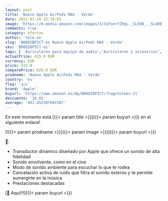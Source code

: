 ```yaml
---
layout: post
title: 'Nuevo Apple AirPods MAX - Verde'
date: 2022-01-18 15:19:03
image: 'https://m.media-amazon.com/images/I/31Foo+fZ9qL._SL500_._SL400_.jpg'
comments: true
category: ofertas
author: 'tole.es'
slug: 'B08Q2BP3CT-es Nuevo Apple AirPods MAX - Verde'
sku: 'B08Q2BP3CT-es'
tags: [ 'Auriculares para equipo de audio','Auriculares y accesorios','Electrónica','apple', ]
actualPrice: 415.0 EUR
currency: EUR
price: 415.0
comparePrice: 629.0 EUR
prodname: 'Nuevo Apple AirPods MAX - Verde'
country: 'es'
flag: '🇪🇸'
brand: 'Apple'
buyurl: 'https://www.amazon.es/dp/B08Q2BP3CT/?tag=tolees-21'
descuento: '34.02'
average: '491.452307692307'
---
```


En este momento está [{{< param title >}}]({{< param buyurl >}}) en el siguiente enlace!

[![{{< param prodname >}}]({{< param image >}})]({{< param buyurl >}})

🔎:

- Transductor dinámico diseñado por Apple que ofrece un sonido de alta fidelidad
- Sonido envolvente, como en el cine
- Modo de sonido ambiente para escuchar lo que te rodea
- Cancelación activa de ruido que filtra el sonido externo y te permite sumergirte en la música
- Prestaciones destacadas

[🛒 Aquí!!!]({{< param buyurl >}})
